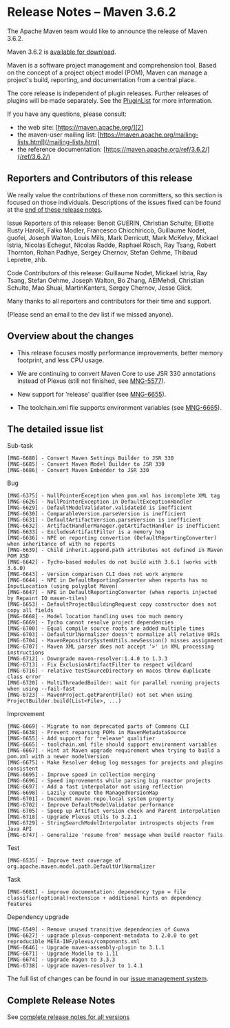 <!-- 
 Licensed to the Apache Software Foundation (ASF) under one
 or more contributor license agreements.  See the NOTICE file
 distributed with this work for additional information
 regarding copyright ownership.  The ASF licenses this file
 to you under the Apache License, Version 2.0 (the
 "License"); you may not use this file except in compliance
 with the License.  You may obtain a copy of the License at

   http://www.apache.org/licenses/LICENSE-2.0

 Unless required by applicable law or agreed to in writing,
 software distributed under the License is distributed on an
 "AS IS" BASIS, WITHOUT WARRANTIES OR CONDITIONS OF ANY
 KIND, either express or implied.  See the License for the
 specific language governing permissions and limitations
 under the License.
-->

# Release Notes &#x2013; Maven 3.6.2

The Apache Maven team would like to announce the release of Maven 3.6.2.

Maven 3.6.2 is [available for download][0].

Maven is a software project management and comprehension tool. Based on the concept of a project object model (POM), Maven can manage a project's build, reporting, and documentation from a central place.

The core release is independent of plugin releases. Further releases of plugins will be made separately. See the [PluginList][1] for more information.

If you have any questions, please consult:

- the web site: [https://maven.apache.org/][2]
- the maven-user mailing list: [https://maven.apache.org/mailing-lists.html](/mailing-lists.html)
- the reference documentation: [https://maven.apache.org/ref/3.6.2/](/ref/3.6.2/)

## Reporters and Contributors of this release

We really value the contributions of these non committers, so this section is
focused on those individuals. Descriptions of the issues fixed can be found at
the [end of these release notes](#details).

Issue Reporters of this release: Benoit GUERIN, Christian Schulte, Elliotte Rusty Harold, Falko Modler, Francesco Chicchiriccò, Guillaume Nodet, guofei, Joseph Walton, Louis Mills, Mark Derricutt, Mark McKelvy, Mickael Istria, Nicolas Echegut, Nicolas Radde, Raphael Rösch, Ray Tsang, Robert Thornton, Rohan Padhye, Sergey Chernov, Stefan Oehme, Thibaud Lepretre, zhb.

Code Contributors of this release: Guillaume Nodet, Mickael Istria, Ray Tsang, Stefan Oehme, Joseph Walton, Bo Zhang, AElMehdi, Christian Schulte, Mao Shuai, MartinKanters, Sergey Chernov, Jesse Glick.

Many thanks to all reporters and contributors for their time and support.

(Please send an email to the dev list if we missed anyone).

## Overview about the changes

- This release focuses mostly performance improvements, better memory footprint, and less CPU usage.

- We are continuing to convert Maven Core to use JSR 330 annotations instead of Plexus (still not finished, see [MNG-5577](https://issues.apache.org/jira/browse/MNG-5577)).

- New support for 'release' qualifier (see [MNG-6655](https://issues.apache.org/jira/browse/MNG-6655)).

- The toolchain.xml file supports environment variables (see [MNG-6665](https://issues.apache.org/jira/browse/MNG-6665)).

## The detailed issue list[](#details)

Sub-task

    [MNG-6680] - Convert Maven Settings Builder to JSR 330
    [MNG-6685] - Convert Maven Model Builder to JSR 330
    [MNG-6686] - Convert Maven Embedder to JSR 330

Bug

    [MNG-6375] - NullPointerException when pom.xml has incomplete XML tag
    [MNG-6626] - NullPointerException in DefaultExceptionHandler
    [MNG-6629] - DefaultModelValidator.validateId is inefficient
    [MNG-6630] - ComparableVersion.parseVersion is inefficient
    [MNG-6631] - DefaultArtifactVersion.parseVersion is inefficient
    [MNG-6632] - ArtifactHandlerManager.getArtifactHandler is inefficient
    [MNG-6633] - ExcludesArtifactFilter is a memory hog
    [MNG-6636] - NPE on reporting convertion (DefaultReportingConverter) when inheritance of with no reports
    [MNG-6639] - Child inherit.append.path attributes not defined in Maven POM XSD
    [MNG-6642] - Tycho-based modules do not build with 3.6.1 (works with 3.6.0)
    [MNG-6643] - Version comparison CLI does not work anymore
    [MNG-6644] - NPE in DefaultReportingConverter when reports has no InputLocation (using polyglot Maven)
    [MNG-6647] - NPE in DefaultReportingConverter (when reports injected by Repaint IO maven-tiles)
    [MNG-6653] - DefaultProjectBuildingRequest copy constructor does not copy all fields
    [MNG-6668] - Model location handling uses too much memory
    [MNG-6669] - Tycho cannot resolve project dependencies
    [MNG-6700] - Equal compile source roots are added multiple times
    [MNG-6703] - DefaultUrlNormalizer doesn't normalize all relative URIs
    [MNG-6704] - MavenRepositorySystemUtils.newSession() misses assignment
    [MNG-6707] - Maven XML parser does not accept '>' in XML processing instructions
    [MNG-6712] - Downgrade maven-resolver:1.4.0 to 1.3.3
    [MNG-6713] - Fix ExclusionArtifactFilter to respect wildcard
    [MNG-6716] - relative testSourceDirectory on macos throw duplicate class error
    [MNG-6720] - MultiThreadedBuilder: wait for parallel running projects when using --fail-fast
    [MNG-6723] - MavenProject.getParentFile() not set when using ProjectBuilder.build(List<File>, ...)

Improvement

    [MNG-6069] - Migrate to non deprecated parts of Commons CLI
    [MNG-6638] - Prevent reparsing POMs in MavenMetadataSource
    [MNG-6655] - Add support for "release" qualifier
    [MNG-6665] - toolchain.xml file should support environment variables
    [MNG-6667] - Hint at Maven upgrade requirement when trying to build a pom.xml with a newer modelVersion
    [MNG-6675] - Make Resolver debug log messages for projects and plugins consistent
    [MNG-6695] - Improve speed in collection merging
    [MNG-6696] - Speed improvements while parsing big reactor projects
    [MNG-6697] - Add a fast interpolator not using reflection
    [MNG-6698] - Lazily compute the ManagedVersionMap
    [MNG-6701] - Document maven.repo.local system property
    [MNG-6702] - Improve DefaultModelValidator performance
    [MNG-6705] - Speep up Artifact version check and Parent interpolation
    [MNG-6718] - Upgrade Plexus Utils to 3.2.1
    [MNG-6729] - StringSearchModelInterpolator introspects objects from Java API
    [MNG-6747] - Generalize 'resume from' message when build reactor fails

Test

    [MNG-6535] - Improve test coverage of org.apache.maven.model.path.DefaultUrlNormalizer

Task

    [MNG-6681] - improve documentation: dependency type = file classifier(optional)+extension + additional hints on dependency features

Dependency upgrade

    [MNG-6549] - Remove unused transitive dependencies of Guava
    [MNG-6627] - upgrade plexus-component-metadata to 2.0.0 to get reproducible META-INF/plexus/components.xml
    [MNG-6646] - Upgrade maven-assembly-plugin to 3.1.1
    [MNG-6671] - Upgrade Modello to 1.11
    [MNG-6674] - Upgrade Wagon to 3.3.3
    [MNG-6738] - Upgrade maven-resolver to 1.4.1

The full list of changes can be found in our [issue management system][4].

## Complete Release Notes

See [complete release notes for all versions][5]

[0]: ../../download.html
[1]: ../../plugins/index.html
[2]: https://maven.apache.org/
[4]: https://issues.apache.org/jira/secure/ReleaseNote.jspa?projectId=12316922&version=12345234
[5]: ../../docs/history.html
